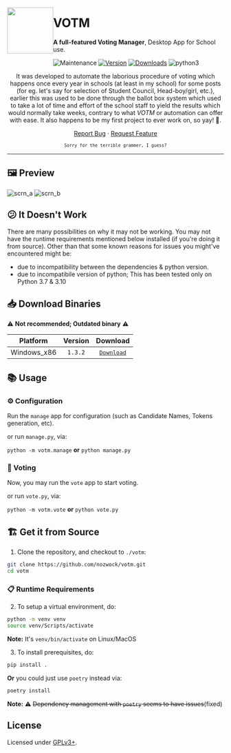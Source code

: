 <img src="https://user-images.githubusercontent.com/57829219/154505391-b8b8d7d4-7e0a-4e80-a5bf-87f91b90cd24.png" align="left" height="107px" hspace="0px" vspace="20px">

# VOTM

**A full-featured Voting Manager**, Desktop App for School use.

<!--
<p align="center">
<a href="https://github.com/sgrkmr/votm"><img alt="votm" src="https://user-images.githubusercontent.com/57829219/76256135-6d241b80-6275-11ea-96dc-f512f4a0c91a.png"></a>
</p>
-->

<!--<p align="center">-->
![Maintenance](https://img.shields.io/maintenance/no/2021.svg?color=red&style=flat-square)
[![Version](https://img.shields.io/github/v/tag/sgrkmr/votm.svg?label=version&style=flat-square&color=blueviolet)](https://GitHub.com/sgrkmr/votm/releases/)
[![Downloads](https://img.shields.io/github/downloads/sgrkmr/votm/total.svg?style=flat-square)](https://GitHub.com/sgrkmr/votm/releases/)
<img alt="python3" src="https://img.shields.io/badge/Python-3.7 | 3.10-blue?style=flat-square">
<!--<a href="https://github.com/sgrkmr/votm/commits/master"><img alt="Commits" src="https://img.shields.io/github/last-commit/sgrkmr/votm?style=flat-square"></a>-->
<!--<a href="https://GitHub.com/sgrkmr/votm/graphs/contributors/"><img alt="Contributors" src="https://img.shields.io/github/contributors/sgrkmr/votm.svg?style=flat-square"></a>-->
<!--<a href="https://opensource.org/licenses/GPL-3.0"><img alt="License: GPL-3.0" src="https://img.shields.io/github/license/sgrkmr/votm.svg?style=flat-square"></a>-->
<!--<a href="https://github.com/psf/black"><img alt="Code style" src="https://img.shields.io/badge/code%20style-black-000000.svg?style=flat-square"></a>-->
<!--</p>-->

<p align="center">
It was developed to automate the laborious procedure of voting which happens once every year in schools (at least in my school) for some posts (for eg. let's say for selection of Student Council, Head-boy/girl, etc.), earlier this was used to be done through the ballot box system which used to take a lot of time and effort of the school staff to yield the results which would normally take weeks, contrary to what <i>VOTM</i> or automation can offer with ease. It also happens to be my first project to ever work on, so yay! 🎉.
</p>

<p align="center">
<a href="https://github.com/sgrkmr/votm/issues/new/choose">Report Bug</a> · <a href="https://github.com/sgrkmr/votm/issues/new/choose">Request Feature</a>
</p>

<p align="center">
<sub><code>Sorry for the terrible grammer, I guess?</code></sub>
</p>

---


## 🖼️ Preview

![scrn_a](https://user-images.githubusercontent.com/57829219/76254956-57155b80-6273-11ea-82ec-984872c89c4a.png)
![scrn_b](https://user-images.githubusercontent.com/57829219/76254969-5f6d9680-6273-11ea-9eb9-6dee2628f1f0.png)


## 😕 It Doesn't Work
There are many possibilities on why it may not be working. You may not have the runtime requirements mentioned below installed (if you're doing it from source). Other than that some known reasons for issues you might've encountered might be:
- due to incompatibility between the dependencies & python version.
- due to incompatibile version of python; This has been tested only on Python 3.7 & 3.10


## 📥 Download Binaries

⚠️ **Not recommended; Outdated binary** ⚠️

| Platform | Version | Download |
| :-: | :-: | :-: |
| Windows_x86 | `1.3.2` | <kbd><a href="https://github.com/sgrkmr/votm/releases/download/1.3.2/votm_x86_32_1.3.2.exe">Download</a></kbd></br> |


## 📚 Usage

### ⚙️ Configuration

Run the `manage` app for configuration (such as Candidate Names, Tokens generation, etc).

or run `manage.py`, via:

`python -m votm.manage` **or** `python manage.py`

### 📄 Voting

Now, you may run the `vote` app to start voting.

or run `vote.py`, via:

`python -m votm.vote` **or** `python vote.py`


## 🏗️ Get it from Source

1. Clone the repository, and checkout to `./votm`:

```sh
git clone https://github.com/nozwock/votm.git
cd votm
```

### 📋 Runtime Requirements

2. To setup a virtual environment, do:
```sh
python -m venv venv
source venv/Scripts/activate
```

**Note:** It's `venv/bin/activate` on Linux/MacOS

3. To install prerequisites, do:

```sh
pip install .
```

**Or** you could just use `poetry` instead via:

```sh
poetry install
```

**Note:** ⚠️ ~~Dependency management with `poetry` seems to have issues~~(fixed)


## License

Licensed under [GPLv3+](https://opensource.org/licenses/GPL-3.0).
